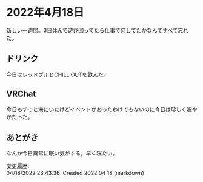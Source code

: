 # 2022年4月18日

新しい一週間。3日休んで遊び回ってたら仕事で何してたかなんてすべて忘れた。

## ドリンク

今日はレッドブルとCHILL OUTを飲んだ。

## VRChat

今日もずっと海にいたけどイベントがあったわけでもないのに今日は珍しく賑やかだった。

## あとがき

なんか今日異常に眠い気がする。早く寝たい。

変更履歴:  
04/18/2022 23:43:36: Created 2022 04 18 (markdown)  
